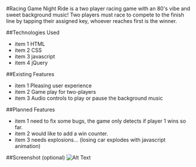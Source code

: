 #Racing Game
Night Ride is a two player racing game with an 80's vibe and sweet background music! Two players must race to compete to the finish line by tapping their assigned key, whoever reaches first is the winner.

##Technologies Used

* item 1 HTML
* item 2 CSS
* item 3 javascript
* item 4 jQuery

##Existing Features

* item 1 Pleasing user experience
* item 2 Game play for two-players
* item 3 Audio controls to play or pause the background music

##Planned Features

* item 1 need to fix some bugs, the game only detects if player 1 wins so far.
* item 2 would like to add a win counter.
* item 3 needs explosions... (losing car explodes with javascript animation)

##Screenshot (optional)
![Alt Text](racing-game/screenshot.jpg) 
